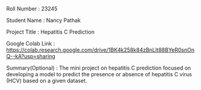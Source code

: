 Roll Number       :   23245

Student Name      :   Nancy Pathak

Project Title     :  Hepatitis C Prediction

Google Colab Link :   https://colab.research.google.com/drive/1BK4k258k84zBnLlt88BYeR0snOnQ--kA?usp=sharing

Summary(Optional) :  The mini project on hepatitis C prediction focused on developing a model to predict the presence or absence of hepatitis C virus (HCV) based on a given dataset. 

